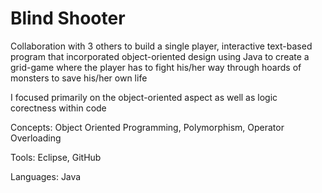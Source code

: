 # Blind Shooter
Collaboration with 3 others to build a single player, interactive text-based program that incorporated object-oriented design using Java to create a grid-game where the player has to fight his/her way through hoards of monsters to save his/her own life

I focused primarily on the object-oriented aspect as well as logic corectness within code

Concepts: Object Oriented Programming, Polymorphism, Operator Overloading

Tools: Eclipse, GitHub

Languages: Java
